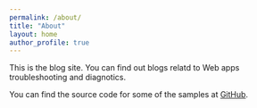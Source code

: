 ```yaml
---
permalink: /about/
title: "About"
layout: home
author_profile: true
---
```


This is the blog site. You can find out blogs relatd to Web apps troubleshooting and diagnotics.

You can find the source code for some of the samples at [GitHub](https://github.com/abhimantiwari).
<br/>
<br/>
